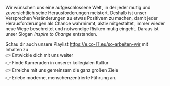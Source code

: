 Wir wünschen uns eine aufgeschlossene Welt, in der jeder mutig und zuversichtlich seine Herausforderungen meistert.
Deshalb ist unser Versprechen Veränderungen zu etwas Positivem zu machen, damit jeder Herausforderungen als Chance wahrnimmt, aktiv mitgestaltet, immer wieder neue Wege beschreitet und notwendige Risiken mutig eingeht.
Daraus ist unser Slogan *Inspire to Change* entstanden.

Schau dir auch unsere Playlist https://e.co-IT.eu/so-arbeiten-wir mit Inhalten zu \
👉 Entwickle dich mit uns weiter \
👉 Finde Kameraden in unserer kollegialen Kultur \
👉 Erreiche mit uns gemeinsam die ganz großen Ziele \
👉 Erlebe moderne, menschenzentrierte Führung an.
